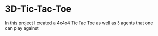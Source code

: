 # 3D-Tic-Tac-Toe
In this project I created a 4x4x4 Tic Tac Toe as well as 3 agents that one can play against.
